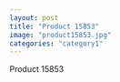 ```yaml
---
layout: post
title: "Product 15853"
image: "product15853.jpg"
categories: "category1"
---
```

Product 15853
